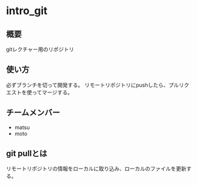 # intro_git

## 概要
gitレクチャー用のリポジトリ

## 使い方
必ずブランチを切って開発する。
リモートリポジトリにpushしたら、プルリクエストを使ってマージする。

## チームメンバー
* matsu
* moto

## git pullとは
リモートリポジトリの情報をローカルに取り込み、ローカルのファイルを更新する。
